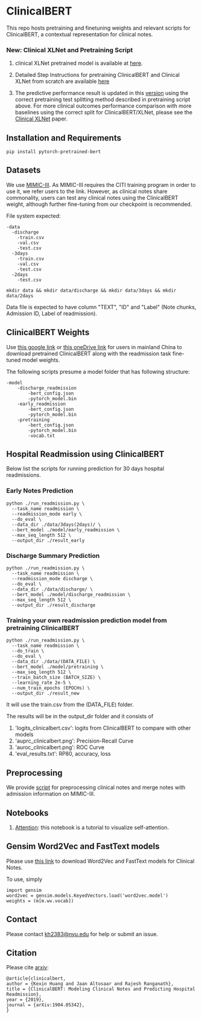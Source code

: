 # ClinicalBERT

This repo hosts pretraining and finetuning weights and relevant scripts for ClinicalBERT, a contextual representation for clinical notes. 

### New: Clinical XLNet and Pretraining Script
1. clinical XLNet pretrained model is available at [here](https://github.com/kexinhuang12345/clinicalXLNet).

2. Detailed Step Instructions for pretraining ClinicalBERT and Clinical XLNet from scratch are available [here](https://github.com/kexinhuang12345/clinicalBERT/blob/master/notebook/pretrain.ipynb)

3. The predictive performance result is updated in this [version](https://www.kexinhuang.com/s/main.pdf) using the correct pretraining test splitting method described in pretraining script above. For more clinical outcomes performance comparison with more baselines using the correct split for ClinicalBERT/XLNet, please see the [Clinical XLNet](https://arxiv.org/abs/1912.11975) paper.

## Installation and Requirements

```
pip install pytorch-pretrained-bert
```

## Datasets

We use [MIMIC-III](https://mimic.physionet.org/about/mimic/). As MIMIC-III requires the CITI training program in order to use it, we refer users to the link. However, as clinical notes share commonality, users can test any clinical notes using the ClinicalBERT weight, although further fine-tuning from our checkpoint is recommended. 

File system expected:

```
-data
  -discharge
    -train.csv
    -val.csv
    -test.csv
  -3days
    -train.csv
    -val.csv
    -test.csv
  -2days
    -test.csv
```
```
mkdir data && mkdir data/discharge && mkdir data/3days && mkdir data/2days
```


Data file is expected to have column "TEXT", "ID" and "Label" (Note chunks, Admission ID, Label of readmission).


## ClinicalBERT Weights

Use [this google link](https://drive.google.com/open?id=1t8L9w-r88Q5-sfC993x2Tjt1pu--A900) or [this oneDrive link](https://hu-my.sharepoint.com/:u:/g/personal/kexinhuang_hsph_harvard_edu/ERw4LamJD4xNkkONXI7jsiYBUk6QwDv4t3y_jJcrsjkt9A?e=orU3C3) for users in mainland China to download pretrained ClinicalBERT along with the readmission task fine-tuned model weights.

The following scripts presume a model folder that has following structure:
```
-model
	-discharge_readmission
		-bert_config.json
		-pytorch_model.bin
	-early_readmission
		-bert_config.json
		-pytorch_model.bin
	-pretraining
		-bert_config.json
		-pytorch_model.bin
		-vocab.txt
```

## Hospital Readmission using ClinicalBERT

Below list the scripts for running prediction for 30 days hospital readmissions.

### Early Notes Prediction
```
python ./run_readmission.py \
  --task_name readmission \
  --readmission_mode early \
  --do_eval \
  --data_dir ./data/3days(2days)/ \
  --bert_model ./model/early_readmission \
  --max_seq_length 512 \
  --output_dir ./result_early
```
### Discharge Summary Prediction
```
python ./run_readmission.py \
  --task_name readmission \
  --readmission_mode discharge \
  --do_eval \
  --data_dir ./data/discharge/ \
  --bert_model ./model/discharge_readmission \
  --max_seq_length 512 \
  --output_dir ./result_discharge
```
### Training your own readmission prediction model from pretraining ClinicalBERT
```
python ./run_readmission.py \
  --task_name readmission \
  --do_train \
  --do_eval \
  --data_dir ./data/(DATA_FILE) \
  --bert_model ./model/pretraining \
  --max_seq_length 512 \
  --train_batch_size (BATCH_SIZE) \
  --learning_rate 2e-5 \
  --num_train_epochs (EPOCHs) \
  --output_dir ./result_new
```
It will use the train.csv from the (DATA_FILE) folder.

The results will be in the output_dir folder and it consists of 

1. 'logits_clinicalbert.csv': logits from ClinicalBERT to compare with other models
2. 'auprc_clinicalbert.png': Precision-Recall Curve 
3. 'auroc_clinicalbert.png': ROC Curve
4. 'eval_results.txt': RP80, accuracy, loss

## Preprocessing
We provide [script](./preprocess.py) for preprocessing clinical notes and merge notes with admission information on MIMIC-III. 

## Notebooks

1. [Attention](
        ./notebook/attention_visualization.ipynb
      ): this notebook is a tutorial to visualize self-attention.

## Gensim Word2Vec and FastText models

Please use [this link](https://hu-my.sharepoint.com/:u:/g/personal/kexinhuang_hsph_harvard_edu/EcdVZ46f9OZPnFlnFD3jXZgBayNW7T7SrA0lPRf6dlSOzQ?e=sPHF8B) to download Word2Vec and FastText models for Clinical Notes.

To use, simply 

```
import gensim
word2vec = gensim.models.KeyedVectors.load('word2vec.model')
weights = (m[m.wv.vocab])
```

## Contact
Please contact kh2383@nyu.edu for help or submit an issue. 

## Citation

Please cite [arxiv](https://arxiv.org/abs/1904.05342):
```
@article{clinicalbert,
author = {Kexin Huang and Jaan Altosaar and Rajesh Ranganath},
title = {ClinicalBERT: Modeling Clinical Notes and Predicting Hospital Readmission},
year = {2019},
journal = {arXiv:1904.05342},
}

```




